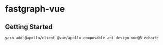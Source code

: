 # fastgraph-vue

## Getting Started

```sh
yarn add @apollo/client @vue/apollo-composable ant-design-vue@3 echarts graphql graphql-tag vue@next vue-i18n@9 vue-router@4 fastgraph-vue
```
